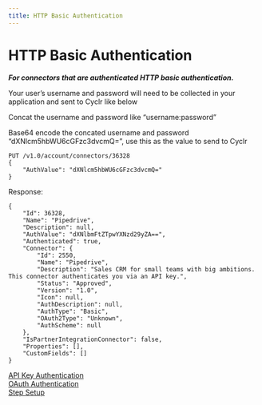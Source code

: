 ```yaml
---
title: HTTP Basic Authentication
---
```


# HTTP Basic Authentication #

_**For connectors that are authenticated HTTP basic authentication.**_

Your user’s username and password will need to be collected in your application and sent to Cyclr like below

Concat the username and password like “username:password”

Base64 encode the concated username and password “dXNlcm5hbWU6cGFzc3dvcmQ=”, use this as the value to send to Cyclr

    PUT /v1.0/account/connectors/36328
    {
        "AuthValue": "dXNlcm5hbWU6cGFzc3dvcmQ="
    }

Response:

    {
        "Id": 36328,
        "Name": "Pipedrive",
        "Description": null,
        "AuthValue": "dXNlbmFtZTpwYXNzd29yZA==",
        "Authenticated": true,
        "Connector": {
            "Id": 2550,
            "Name": "Pipedrive",
            "Description": "Sales CRM for small teams with big ambitions. This connector authenticates you via an API key.",
            "Status": "Approved",
            "Version": "1.0",
            "Icon": null,
            "AuthDescription": null,
            "AuthType": "Basic",
            "OAuth2Type": "Unknown",
            "AuthScheme": null
        },
        "IsPartnerIntegrationConnector": false,
        "Properties": [],
        "CustomFields": []
    }

[API Key Authentication](./api-key-authentication)<br/>[OAuth Authentication](./oauth-authentication)  
[Step Setup](./step-set-up)